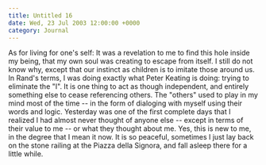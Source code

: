 ```yaml
---
title: Untitled 16
date: Wed, 23 Jul 2003 12:00:00 +0000
category: Journal
---
```


As for living for one's self: It was a revelation to me to find this
hole inside my being, that my own soul was creating to escape from
itself.  I still do not know why, except that our instinct as children
is to imitate those around us.  In Rand's terms, I was doing exactly
what Peter Keating is doing: trying to eliminate the "I".  It is one
thing to act as though independent, and entirely something else to cease
referencing others.  The "others" used to play in my mind most of the
time -- in the form of dialoging with myself using their words and
logic.  Yesterday was one of the first complete days that I realized I
had almost never thought of anyone else -- except in terms of their
value to me -- or what they thought about me.  Yes, this is new to me,
in the degree that I mean it now.  It is so peaceful, sometimes I just
lay back on the stone railing at the Piazza della Signora, and fall
asleep there for a little while.


